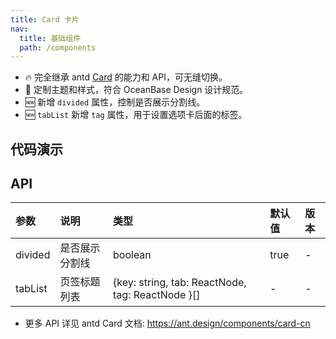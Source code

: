 ```yaml
---
title: Card 卡片
nav:
  title: 基础组件
  path: /components
---
```


- 🔥 完全继承 antd [Card](https://ant.design/components/card-cn) 的能力和 API，可无缝切换。
- 💄 定制主题和样式，符合 OceanBase Design 设计规范。
- 🆕 新增 `divided` 属性，控制是否展示分割线。
- 🆕 `tabList` 新增 `tag` 属性，用于设置选项卡后面的标签。

## 代码演示

<code src="./demo/basic.tsx" title="典型卡片" description="包含标题、内容、操作区域。"></code>

<code src="./demo/border-less.tsx" title="无边框" description="带有阴影，通常位于灰色背景之上。"></code>

<code src="./demo/no-divider.tsx" title="无分割线" description="去掉卡片头部和内容区的分割线。"></code>

<code src="./demo/inner.tsx" title="嵌套卡片" description="多层级展示，支持多种内部卡片样式。"></code>

<code src="./demo/tabs.tsx" title="带页签的卡片" description="页签可设置选项卡后面的标签。"></code>

## API

| 参数    | 说明           | 类型                                             | 默认值 | 版本 |
| :------ | :------------- | :----------------------------------------------- | :----- | :--- |
| divided | 是否展示分割线 | boolean                                          | true   | -    |
| tabList | 页签标题列表   | {key: string, tab: ReactNode, tag: ReactNode }[] | -      | -    |

- 更多 API 详见 antd Card 文档: https://ant.design/components/card-cn
